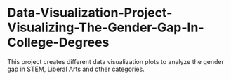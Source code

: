 # Data-Visualization-Project-Visualizing-The-Gender-Gap-In-College-Degrees
This project creates different data visualization plots to analyze the gender gap in STEM, Liberal Arts and other categories.
